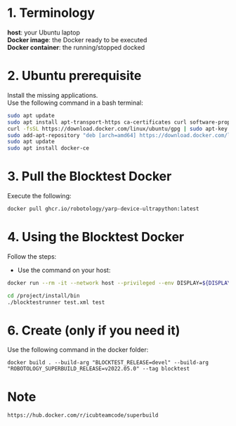 # 1. Terminology

**host**: your Ubuntu laptop  
**Docker image**: the Docker ready to be executed  
**Docker container**: the running/stopped docked  

# 2. Ubuntu prerequisite
Install the missing applications.  
Use the following command in a bash terminal:
```bash
sudo apt update
sudo apt install apt-transport-https ca-certificates curl software-properties-common
curl -fsSL https://download.docker.com/linux/ubuntu/gpg | sudo apt-key add -
sudo add-apt-repository "deb [arch=amd64] https://download.docker.com/linux/ubuntu focal stable"
sudo apt update
sudo apt install docker-ce
```

# 3. Pull the Blocktest Docker

Execute the following:
```bash
docker pull ghcr.io/robotology/yarp-device-ultrapython:latest
```

# 4. Using the Blocktest Docker
Follow the steps:

- Use the command on your host:
```bash
docker run --rm -it --network host --privileged --env DISPLAY=${DISPLAY} --env XAUTHORITY=/root/.Xauthority --mount type=bind,source=${XAUTHORITY},target=/root/.Xauthority --mount type=bind,source=/tmp/.X11-unix,target=/tmp/.X11-unix --name my_blocktest  blocktest

cd /project/install/bin
./blocktestrunner test.xml test

```

# 6. Create (only if you need it)
Use the following command in the docker folder:
```console
docker build . --build-arg "BLOCKTEST_RELEASE=devel" --build-arg "ROBOTOLOGY_SUPERBUILD_RELEASE=v2022.05.0" --tag blocktest
```

# Note
```
https://hub.docker.com/r/icubteamcode/superbuild
```
